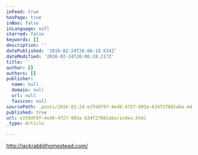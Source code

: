```yaml
---
inFeed: true
hasPage: true
inNav: false
inLanguage: null
starred: false
keywords: []
description: ''
datePublished: '2016-02-24T20:06:18.634Z'
dateModified: '2016-02-24T20:06:18.217Z'
title: ''
author: []
authors: []
publisher:
  name: null
  domain: null
  url: null
  favicon: null
sourcePath: _posts/2016-02-24-e2fddf9f-4e46-4727-993a-634f27601aba.md
published: true
url: e2fddf9f-4e46-4727-993a-634f27601aba/index.html
_type: Article

---
```

http://jackrabbithomestead.com/